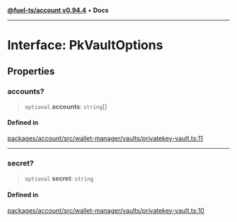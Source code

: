 [**@fuel-ts/account v0.94.4**](../index.md) • **Docs**

***

# Interface: PkVaultOptions

## Properties

### accounts?

> `optional` **accounts**: `string`[]

#### Defined in

[packages/account/src/wallet-manager/vaults/privatekey-vault.ts:11](https://github.com/FuelLabs/fuels-ts/blob/1179e6c5f7a6085ce05c50d65a6afd87ec8d264f/packages/account/src/wallet-manager/vaults/privatekey-vault.ts#L11)

***

### secret?

> `optional` **secret**: `string`

#### Defined in

[packages/account/src/wallet-manager/vaults/privatekey-vault.ts:10](https://github.com/FuelLabs/fuels-ts/blob/1179e6c5f7a6085ce05c50d65a6afd87ec8d264f/packages/account/src/wallet-manager/vaults/privatekey-vault.ts#L10)
